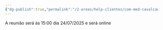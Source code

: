```yaml
---
{"dg-publish":true,"permalink":"/2-areas/help-clientes/com-med-cavalcante/","dgPassFrontmatter":true,"created":"2025-04-16T10:03:28.299-03:00","updated":"2025-07-18T11:21:15.843-03:00"}
---
```


A reunião será às 15:00 dia 24/07/2025 e será online